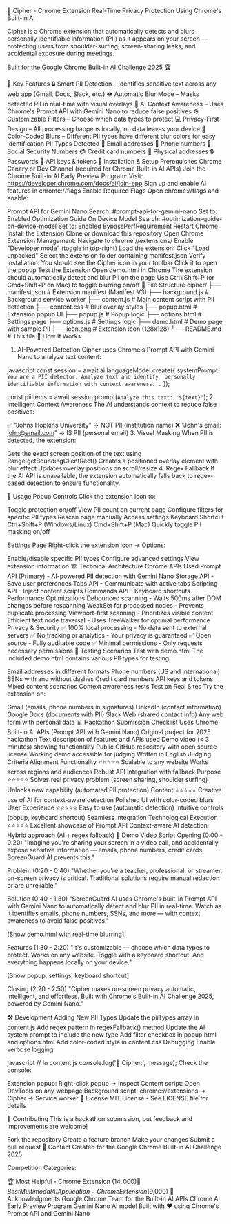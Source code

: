 🔐 Cipher - Chrome Extension
Real-Time Privacy Protection Using Chrome's Built-in AI

Cipher is a Chrome extension that automatically detects and blurs personally identifiable information (PII) as it appears on your screen — protecting users from shoulder-surfing, screen-sharing leaks, and accidental exposure during meetings.

Built for the Google Chrome Built-in AI Challenge 2025 🏆

🌟 Key Features
🔒 Smart PII Detection – Identifies sensitive text across any web app (Gmail, Docs, Slack, etc.)
👁️ Automatic Blur Mode – Masks detected PII in real-time with visual overlays
🧠 AI Context Awareness – Uses Chrome's Prompt API with Gemini Nano to reduce false positives
⚙️ Customizable Filters – Choose which data types to protect
💻 Privacy-First Design – All processing happens locally; no data leaves your device
🎨 Color-Coded Blurs – Different PII types have different blur colors for easy identification
PII Types Detected
📧 Email addresses
📱 Phone numbers
🔢 Social Security Numbers
💳 Credit card numbers
📍 Physical addresses
🔒 Passwords
🔑 API keys & tokens
🚀 Installation & Setup
Prerequisites
Chrome Canary or Dev Channel (required for Chrome Built-in AI APIs)
Join the Chrome Built-in AI Early Preview Program:
Visit: https://developer.chrome.com/docs/ai/join-epp
Sign up and enable AI features in chrome://flags
Enable Required Flags
Open chrome://flags and enable:

Prompt API for Gemini Nano
Search: #prompt-api-for-gemini-nano
Set to: Enabled
Optimization Guide On Device Model
Search: #optimization-guide-on-device-model
Set to: Enabled BypassPerfRequirement
Restart Chrome
Install the Extension
Clone or download this repository
Open Chrome Extension Management:
Navigate to chrome://extensions/
Enable "Developer mode" (toggle in top-right)
Load the extension:
Click "Load unpacked"
Select the extension folder containing manifest.json
Verify installation:
You should see the Cipher icon in your toolbar
Click it to open the popup
Test the Extension
Open demo.html in Chrome
The extension should automatically detect and blur PII on the page
Use Ctrl+Shift+P (or Cmd+Shift+P on Mac) to toggle blurring on/off
📁 File Structure
cipher/
├── manifest.json          # Extension manifest (Manifest V3)
├── background.js          # Background service worker
├── content.js             # Main content script with PII detection
├── content.css            # Blur overlay styles
├── popup.html             # Extension popup UI
├── popup.js               # Popup logic
├── options.html           # Settings page
├── options.js             # Settings logic
├── demo.html              # Demo page with sample PII
├── icon.png               # Extension icon (128x128)
└── README.md              # This file
🎯 How It Works
1. AI-Powered Detection
Cipher uses Chrome's Prompt API with Gemini Nano to analyze text content:

javascript
const session = await ai.languageModel.create({
  systemPrompt: `You are a PII detector. Analyze text and identify 
  personally identifiable information with context awareness...`
});

const piiItems = await session.prompt(`Analyze this text: "${text}"`);
2. Intelligent Context Awareness
The AI understands context to reduce false positives:

✅ "Johns Hopkins University" → NOT PII (institution name)
❌ "John's email: john@email.com" → IS PII (personal email)
3. Visual Masking
When PII is detected, the extension:

Gets the exact screen position of the text using Range.getBoundingClientRect()
Creates a positioned overlay element with blur effect
Updates overlay positions on scroll/resize
4. Regex Fallback
If the AI API is unavailable, the extension automatically falls back to regex-based detection to ensure functionality.

🎨 Usage
Popup Controls
Click the extension icon to:

Toggle protection on/off
View PII count on current page
Configure filters for specific PII types
Rescan page manually
Access settings
Keyboard Shortcut
Ctrl+Shift+P (Windows/Linux)
Cmd+Shift+P (Mac)
Quickly toggle PII masking on/off

Settings Page
Right-click the extension icon → Options:

Enable/disable specific PII types
Configure advanced settings
View extension information
🏗️ Technical Architecture
Chrome APIs Used
Prompt API (Primary) - AI-powered PII detection with Gemini Nano
Storage API - Save user preferences
Tabs API - Communicate with active tabs
Scripting API - Inject content scripts
Commands API - Keyboard shortcuts
Performance Optimizations
Debounced scanning - Waits 500ms after DOM changes before rescanning
WeakSet for processed nodes - Prevents duplicate processing
Viewport-first scanning - Prioritizes visible content
Efficient text node traversal - Uses TreeWalker for optimal performance
Privacy & Security
✅ 100% local processing - No data sent to external servers
✅ No tracking or analytics - Your privacy is guaranteed
✅ Open source - Fully auditable code
✅ Minimal permissions - Only requests necessary permissions
🧪 Testing Scenarios
Test with demo.html
The included demo.html contains various PII types for testing:

Email addresses in different formats
Phone numbers (US and international)
SSNs with and without dashes
Credit card numbers
API keys and tokens
Mixed content scenarios
Context awareness tests
Test on Real Sites
Try the extension on:

Gmail (emails, phone numbers in signatures)
LinkedIn (contact information)
Google Docs (documents with PII)
Slack Web (shared contact info)
Any web form with personal data
📊 Hackathon Submission Checklist
 Uses Chrome Built-in AI APIs (Prompt API with Gemini Nano)
 Original project for 2025 hackathon
 Text description of features and APIs used
 Demo video (< 3 minutes) showing functionality
 Public GitHub repository with open source license
 Working demo accessible for judging
 Written in English
Judging Criteria Alignment
Functionality ⭐⭐⭐⭐⭐
Scalable to any website
Works across regions and audiences
Robust API integration with fallback
Purpose ⭐⭐⭐⭐⭐
Solves real privacy problem (screen sharing, shoulder surfing)
Unlocks new capability (automated PII protection)
Content ⭐⭐⭐⭐⭐
Creative use of AI for context-aware detection
Polished UI with color-coded blurs
User Experience ⭐⭐⭐⭐⭐
Easy to use (automatic detection)
Intuitive controls (popup, keyboard shortcut)
Seamless integration
Technological Execution ⭐⭐⭐⭐⭐
Excellent showcase of Prompt API
Context-aware AI detection
Hybrid approach (AI + regex fallback)
🎥 Demo Video Script
Opening (0:00 - 0:20)
"Imagine you're sharing your screen in a video call, and accidentally expose sensitive information — emails, phone numbers, credit cards. ScreenGuard AI prevents this."

Problem (0:20 - 0:40)
"Whether you're a teacher, professional, or streamer, on-screen privacy is critical. Traditional solutions require manual redaction or are unreliable."

Solution (0:40 - 1:30)
"ScreenGuard AI uses Chrome's built-in Prompt API with Gemini Nano to automatically detect and blur PII in real-time. Watch as it identifies emails, phone numbers, SSNs, and more — with context awareness to avoid false positives."

[Show demo.html with real-time blurring]

Features (1:30 - 2:20)
"It's customizable — choose which data types to protect. Works on any website. Toggle with a keyboard shortcut. And everything happens locally on your device."

[Show popup, settings, keyboard shortcut]

Closing (2:20 - 2:50)
"Cipher makes on-screen privacy automatic, intelligent, and effortless. Built with Chrome's Built-in AI Challenge 2025, powered by Gemini Nano."

🛠️ Development
Adding New PII Types
Update the piiTypes array in content.js
Add regex pattern in regexFallback() method
Update the AI system prompt to include the new type
Add filter checkbox in popup.html and options.html
Add color-coded style in content.css
Debugging
Enable verbose logging:

javascript
// In content.js
console.log('🔐 Cipher:', message);
Check the console:

Extension popup: Right-click popup → Inspect
Content script: Open DevTools on any webpage
Background script: chrome://extensions → Cipher → Service worker
📜 License
MIT License - See LICENSE file for details

🤝 Contributing
This is a hackathon submission, but feedback and improvements are welcome!

Fork the repository
Create a feature branch
Make your changes
Submit a pull request
📧 Contact
Created for the Google Chrome Built-in AI Challenge 2025

Competition Categories:

🏆 Most Helpful - Chrome Extension ($14,000)
🎨 Best Multimodal AI Application - Chrome Extension ($9,000)
🙏 Acknowledgments
Google Chrome Team for the Built-in AI APIs
Chrome AI Early Preview Program
Gemini Nano AI model
Built with ❤️ using Chrome's Prompt API and Gemini Nano

